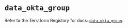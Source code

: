 # `data_okta_group`

Refer to the Terraform Registory for docs: [`data_okta_group`](https://registry.terraform.io/providers/okta/okta/3.46.0/docs/data-sources/group).
